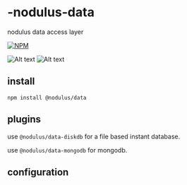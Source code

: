 # -nodulus-data
nodulus data access layer



[![NPM](https://nodei.co/npm/@nodulus/data.png)](https://npmjs.org/package/@nodulus/data)

![Alt text](https://travis-ci.org/nodulusteam/-nodulus-data.svg?branch=master "build")
![Alt text](https://david-dm.org/nodulusteam/-nodulus-data.svg "dependencies")



## install
`npm install @nodulus/data`


## plugins



use `@nodulus/data-diskdb` for a file based instant database.


use `@nodulus/data-mongodb` for mongodb.



## configuration

